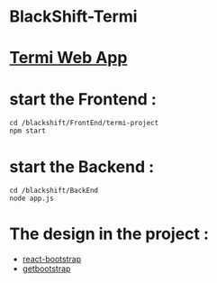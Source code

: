 # BlackShift-Termi

# [Termi Web App](http://dir.y2022.kinneret.cc:7024/)


# start the Frontend :

   
    cd /blackshift/FrontEnd/termi-project
    npm start
  
# start the Backend :
    
    cd /blackshift/BackEnd
    node app.js

# The design in the project :
* [react-bootstrap](https://react-bootstrap.github.io/getting-started/introduction/)
* [getbootstrap](https://getbootstrap.com/docs/3.3/components/)